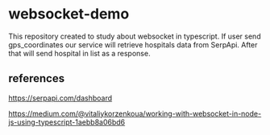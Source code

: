 # websocket-demo
This repository created to study about websocket in typescript.
If user send gps_coordinates our service will retrieve hospitals data from SerpApi.
After that will send hospital in list as a response.  

## references
https://serpapi.com/dashboard

https://medium.com/@vitaliykorzenkoua/working-with-websocket-in-node-js-using-typescript-1aebb8a06bd6
